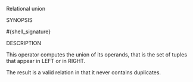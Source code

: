 
Relational union

SYNOPSIS

  #{shell_signature}

DESCRIPTION

This operator computes the union of its operands, that is the set of 
tuples that appear in LEFT or in RIGHT. 

The result is a valid relation in that it never contains duplicates.

